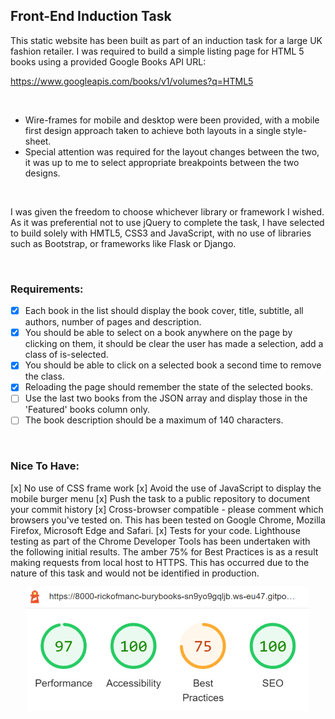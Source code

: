 ## Front-End Induction Task

This static website has been built as part of an induction task for a large UK fashion retailer. I was required to build a simple listing page for HTML 5 books using a provided Google Books API URL:

https://www.googleapis.com/books/v1/volumes?q=HTML5

<br />

* Wire-frames for mobile and desktop were been provided, with a mobile first design approach taken to achieve both layouts in a single style-sheet. 
* Special attention was required for the layout changes
between the two, it was up to me to select appropriate breakpoints
between the two designs.

<br/>

I was given the freedom to choose whichever library or framework I wished. As it was preferential not to use jQuery to complete the task, I have selected to build solely with HMTL5, CSS3 and JavaScript, with no use of libraries such as Bootstrap, or frameworks like Flask or Django.

<br/>

### Requirements:
- [x] Each book in the list should display the book cover, title, subtitle, all authors, number of pages and description.
- [x] You should be able to select on a book anywhere on the page by
clicking on them, it should be clear the user has made a selection, add a class of is-selected.
- [x] You should be able to click on a selected book a second time to
remove the class.
- [x] Reloading the page should remember the state of the selected books.
- [ ] Use the last two books from the JSON array and display those in the
'Featured' books column only.
- [ ] The book description should be a maximum of 140 characters.

<br/>

### Nice To Have:
[x] No use of CSS frame work
[x] Avoid the use of JavaScript to display the mobile burger menu
[x] Push the task to a public repository to document your commit history
[x] Cross-browser compatible - please comment which browsers you've
tested on. This has been tested on Google Chrome, Mozilla Firefox, Microsoft Edge and Safari.
[x] Tests for your code. Lighthouse testing as part of the Chrome Developer Tools has been undertaken with the following initial results. The amber 75% for Best Practices is as a result making requests from local host to HTTPS. This has occurred due to the nature of this task and would not be identified in production.

<p align="center">
    <img src="readme-images/lighthouse-testing-results.png" alt="website page testing results"/>
</p>


